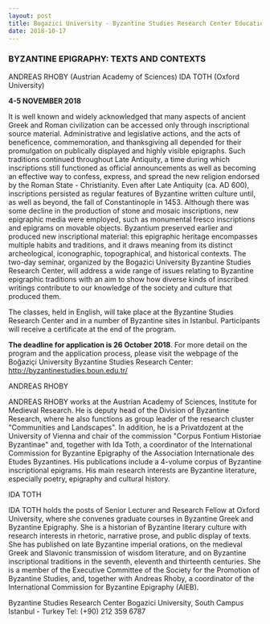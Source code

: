 ```yaml
---
layout: post
title: Bogazici University - Byzantine Studies Research Center Educational Seminar - 3
date: 2018-10-17
---
```


### **BYZANTINE EPIGRAPHY: TEXTS AND CONTEXTS**


ANDREAS RHOBY (Austrian Academy of Sciences)
IDA TOTH (Oxford
University)

**4-5 NOVEMBER 2018**

It is well known
and widely acknowledged that many aspects of ancient Greek and Roman
civilization can be accessed only through inscriptional source material.
Administrative and legislative actions, and the acts of beneficence,
commemoration, and thanksgiving all depended for their promulgation on
publically displayed and highly visible epigraphs. Such traditions
continued throughout Late Antiquity, a time during which inscriptions
still functioned as official announcements as well as becoming an
effective way to confess, express, and spread the new religion endorsed
by the Roman State - Christianity. Even after Late Antiquity (ca. AD
600), inscriptions persisted as regular features of Byzantine written
culture until, as well as beyond, the fall of Constantinople in 1453.
Although there was some decline in the production of stone and mosaic
inscriptions, new epigraphic media were employed, such as monumental
fresco inscriptions and epigrams on movable objects. Byzantium preserved
earlier and produced new inscriptional material: this epigraphic
heritage encompasses multiple habits and traditions, and it draws
meaning from its distinct archeological, iconographic, topographical,
and historical contexts.
The two-day seminar, organized by the
Bogazici University Byzantine Studies Research Center, will address a
wide range of issues relating to Byzantine epigraphic traditions with an
aim to show how diverse kinds of inscribed writings contribute to our
knowledge of the society and culture that produced them.

The
classes, held in English, will take place at the Byzantine Studies
Research Center and in a number of Byzantine sites in Istanbul.
Participants will receive a certificate at the end of the
program.

**The deadline for application is 26 October 2018**.
For more detail on the program and the application process, please visit
the webpage of the Boğaziçi University Byzantine Studies Research
Center: <http://byzantinestudies.boun.edu.tr/>

ANDREAS
RHOBY

ANDREAS RHOBY works at the Austrian Academy of
Sciences, Institute for Medieval Research. He is deputy head of the
Division of Byzantine Research, where he also functions as group leader
of the research cluster "Communities and Landscapes". In addition, he
is a Privatdozent at the University of Vienna and chair of the
commission "Corpus Fontium Historiae Byzantinae" and, together with
Ida Toth, a coordinator of the International Commission for Byzantine
Epigraphy of the Association Internationale des Etudes Byzantines. His
publications include a 4-volume corpus of Byzantine inscriptional
epigrams. His main research interests are Byzantine literature,
especially poetry, epigraphy and cultural history.

IDA
TOTH

IDA TOTH holds the posts of Senior Lecturer and Research
Fellow at Oxford University, where she convenes graduate courses in
Byzantine Greek and Byzantine Epigraphy. She is a historian of Byzantine
literary culture with research interests in rhetoric, narrative prose,
and public display of texts. She has published on late Byzantine
imperial orations, on the medieval Greek and Slavonic transmission of
wisdom literature, and on Byzantine inscriptional traditions in the
seventh, eleventh and thirteenth centuries. She is a member of the
Executive Committee of the Society for the Promotion of Byzantine
Studies, and, together with Andreas Rhoby, a coordinator of the
International Commission for Byzantine Epigraphy
(AIEB).

Byzantine Studies Research Center
Bogazici
University, South Campus
Istanbul - Turkey
Tel: (+90) 212 359
6787
